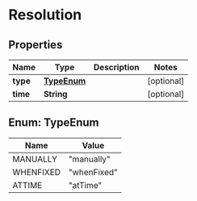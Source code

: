 
# Resolution

## Properties
Name | Type | Description | Notes
------------ | ------------- | ------------- | -------------
**type** | [**TypeEnum**](#TypeEnum) |  |  [optional]
**time** | **String** |  |  [optional]


<a name="TypeEnum"></a>
## Enum: TypeEnum
Name | Value
---- | -----
MANUALLY | &quot;manually&quot;
WHENFIXED | &quot;whenFixed&quot;
ATTIME | &quot;atTime&quot;



